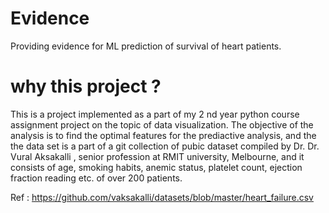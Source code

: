 # Evidence
Providing evidence for ML prediction of survival of heart patients.

# why this project ?

This is a project implemented as a part of my 2 nd year python course assignment project on the topic of data visualization.
The objective of the analysis is to find the optimal features for the prediactive analysis, and the the data set is a part of 
a git collection of pubic dataset compiled by Dr. Dr. Vural Aksakalli , senior profession at RMIT university, Melbourne, 
and it consists of age, smoking habits, anemic status, platelet count, ejection fraction reading etc. of over 200 patients.

Ref : https://github.com/vaksakalli/datasets/blob/master/heart_failure.csv
